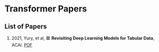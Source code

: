 # Transformer Papers
## List of Papers
1. 2021, Yury, et al,  🟥 **Revisiting Deep Learning Models for Tabular Data**, ACAI. <a href="PD_Papers/Transformer-PD/Transformer
/2024_AICM_A_LLMs-Assisted_Framework_for_Parkinsons_Disease_Assessment_Based_on_PPMI_Dataset.pdf">PDF</a>
